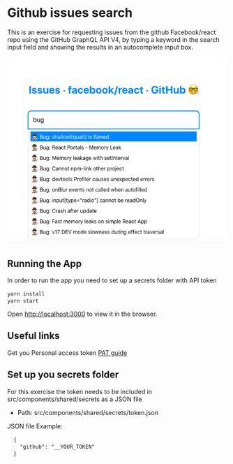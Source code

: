 # Github issues search

This is an exercise for requesting issues from the github Facebook/react repo using the GitHub GraphQL API V4, by typing a keyword in the search input field and showing the results in an autocomplete input box.

![Github issues search UI](https://github.com/daosgava/github-issues-search/blob/main/public/ui-search-issue.png)


## Running the App

In order to run the app you need to set up a secrets folder with  API token

```
yarn install
yarn start
```

Open [http://localhost:3000](http://localhost:3000) to view it in the browser.

## Useful links

Get you Personal access token [PAT guide](https://docs.github.com/en/free-pro-team@latest/github/authenticating-to-github/creating-a-personal-access-token) 

## Set up you secrets folder

For this exercise the token needs to be included in src/components/shared/secrets as a JSON file</br>

- Path: src/components/shared/secrets/token.json

JSON file Example:
```
  {
    "github": "__YOUR_TOKEN"
  } 
```
